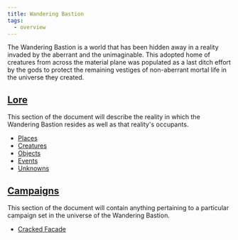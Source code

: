 ```yaml
---
title: Wandering Bastion
tags:
  - overview
---
```


The Wandering Bastion is a world that has been hidden away in a reality invaded by the aberrant and the unimaginable. This adopted home of creatures from across the material plane was populated as a last ditch effort by the gods to protect the remaining vestiges of non-aberrant mortal life in the universe they created.

## [Lore](./lore/index.md)

This section of the document will describe the reality in which the Wandering Bastion resides as well as that reality's occupants.

- [Places](./places/index.md)
- [Creatures](./creatures/index.md)
- [Objects](./objects/index.md)
- [Events](lore/event/index.md)
- [Unknowns](lore/mystery/index.md)

## [Campaigns](campaign/index.md)

This section of the document will contain anything pertaining to a particular campaign set in the universe of the Wandering Bastion.

- [Cracked Facade](campaign/cracked-facade/index.md)
